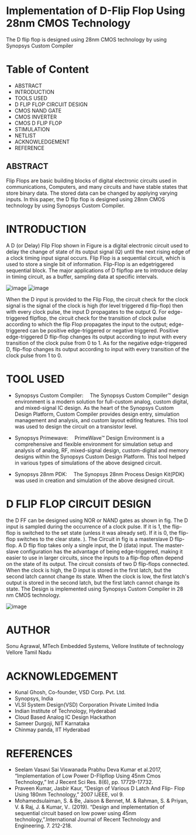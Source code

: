 # Implementation of D-Flip Flop Using 28nm CMOS Technology
The D flip flop is designed using 28nm CMOS technology by using Synopsys Custom Compiler


# Table of Content 
- ABSTRACT 
- INTRODUCTION
- TOOLS USED
- D FLIP FLOP CIRCUIT DESIGN
- CMOS NAND GATE
- CMOS INVERTER
- CMOS D FLIP FLOP
- STIMULATION 
- NETLIST
- ACKNOWLEDGEMENT 
- REFERENCE 


## ABSTRACT

Flip Flops are basic building blocks of digital electronic circuits used in communications, Computers, and many circuits and have stable states that store binary data. The stored data can be changed by applying varying inputs. In this paper, the D flip flop is designed using 28nm CMOS technology by using Synopsys Custom Compiler.

# INTRODUCTION

A D (or Delay) Flip Flop shown in Figure is a digital electronic circuit used to delay the change of state of its output signal (Q) until the next rising edge of a clock timing input signal occurs. Flip Flop is a sequential circuit, which is used to store a single bit of information. Flip-Flop is an edgetriggered sequential block. The major applications of D flipflop are to introduce delay in timing circuit, as a buffer, sampling data at specific intervals.

![image](https://user-images.githubusercontent.com/70645320/155837784-3cf8107f-c83f-493f-ae18-8bc76de1c2d8.png)    ![image](https://user-images.githubusercontent.com/70645320/155837790-f437d631-d031-48c9-a040-75542af2b22b.png)

When the D input is provided to the Flip Flop, the circuit check for the clock signal is the signal of the clock is high (for level triggered d flip-flop) then with every clock pulse, the input D propagates to the output Q. For edge-triggered flipflop, the circuit check for the transition of clock pulse according to which the flip Flop propagates the input to the output; edge-triggered can be positive edge-triggered or negative triggered. Positive edge-triggered D flip-flop changes its output according to input with every transition of the clock pulse from 0 to 1. As for the negative edge-triggered D, flip-flop changes its output according to input with every transition of the clock pulse from 1 to 0.

# TOOL USED

- Synopsys Custom Compiler:  The Synopsys Custom Compiler™ design environment is a modern solution for full-custom analog, custom digital, and mixed-signal IC design. As the heart of the Synopsys Custom Design Platform, Custom Compiler provides design entry, simulation management and analysis, and custom layout editing features. This tool was used to design the circuit on a transistor level.

- Synopsys Primewave:  PrimeWave™ Design Environment is a comprehensive and flexible environment for simulation setup and analysis of analog, RF, mixed-signal design, custom-digital and memory designs within the Synopsys Custom Design Platform. This tool helped in various types of simulations of the above designed circuit.

- Synopsys 28nm PDK:  The Synopsys 28nm Process Design Kit(PDK) was used in creation and simulation of the above designed circuit.

# D FLIP FLOP CIRCUIT DESIGN

the D FF can be designed using NOR or NAND gates as shown in fig. The D input is sampled during the occurrence of a clock pulse. If it is 1, the flip-flop is switched to the set state (unless it was already set). If it is 0, the flip-flop switches to the clear state. ). The Circuit in fig is a masterslave D flip-flop. A D flip flop takes only a single input, the D (data) input. The master-slave configuration has the advantage of being edge-triggered, making it easier to use in larger circuits, since the inputs to a flip-flop often depend on the state of its output. The circuit consists of two D flip-flops connected. When the clock is high, the D input is stored in the first latch, but the second latch cannot change its state. When the clock is low, the first latch's output is stored in the second latch, but the first latch cannot change its state. The Design is implemented using Synopsys Custom Compiler in 28 nm CMOS technology.

![image](https://user-images.githubusercontent.com/70645320/155837958-ba29461d-4e27-4257-9917-a46742eaabd7.png)

# AUTHOR
Sonu Agrawal, MTech Embedded Systems, Vellore Institute of technology Vellore Tamil Nadu

# ACKNOWLEDGEMENT 

- Kunal Ghosh, Co-founder, VSD Corp. Pvt. Ltd.
- Synopsys, India
- VLSI System Design(VSD) Corporation Private Limited India
- Indian Institute of Technology, Hyderabad 
- Cloud Based Analog IC Design Hackathon
- Sameer Durgoji, NIT Karnataka
- Chinmay panda, IIT Hyderabad

# REFERENCES

- Seelam Vasavi Sai Viswanada Prabhu Deva Kumar et al.2017, “Implementation of Low Power D-Flipflop Using 45nm Cmos Technology,” Int J Recent Sci Res. 8(6), pp. 17729-17732.
- Praveen Kumar, Jasbir Kaur, “Design of Various D Latch And Flip- Flop Using 180nm Technology,” 2007 IJEEE, vol 9.
- Mohamedsulaiman, S. & Be, Jaison & Bennet, M. & Rahman, S. & Priyan, V. & Raj, J. & Kumar, V.. (2019). “Design and implementation of sequential circuit based on low power using 45nm technology,”.International Journal of Recent Technology and Engineering. 7. 212-218.

